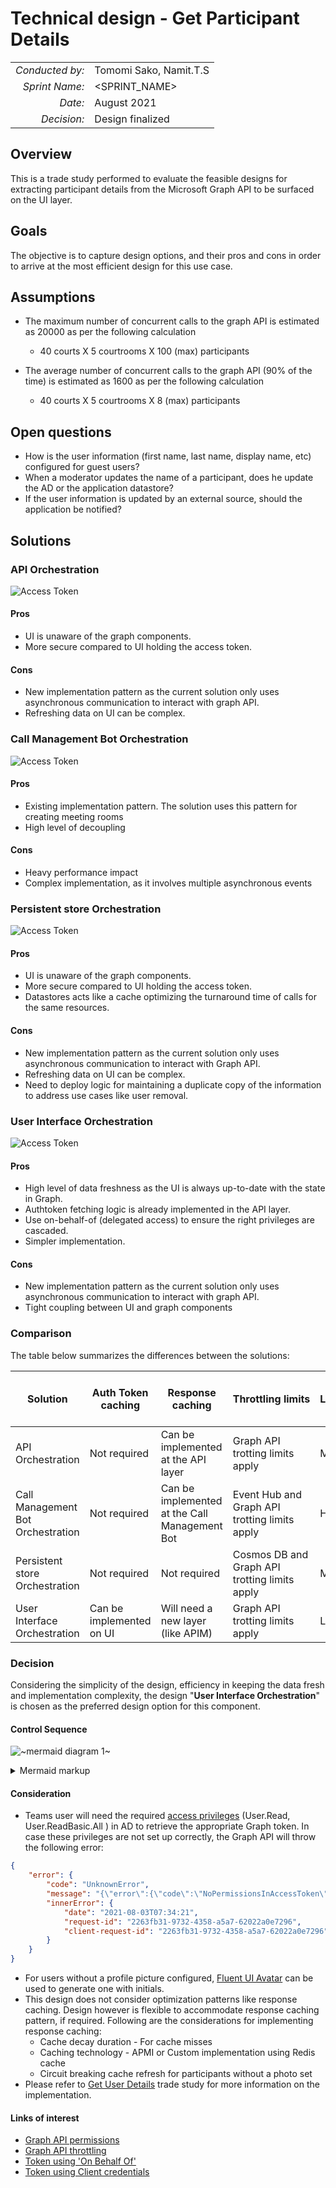 # Technical design - Get Participant Details

|                 |                        |
| --------------: | ---------------------- |
| _Conducted by:_ | Tomomi Sako, Namit.T.S |
|  _Sprint Name:_ | <SPRINT_NAME>          |
|         _Date:_ | August 2021            |
|     _Decision:_ | Design finalized       |

## Overview

This is a trade study performed to evaluate the feasible designs for extracting participant details from the
Microsoft Graph API to be surfaced on the UI layer.

## Goals

The objective is to capture design options, and their pros and cons in order to arrive at the most efficient design for
this use case.

## Assumptions

- The maximum number of concurrent calls to the graph API is estimated as 20000 as per the following calculation

  - 40 courts X 5 courtrooms X 100 (max) participants

- The average number of concurrent calls to the graph API (90% of the time) is estimated as 1600 as per the following calculation

  - 40 courts X 5 courtrooms X 8 (max) participants

## Open questions

- How is the user information (first name, last name, display name, etc) configured for guest users?
- When a moderator updates the name of a participant, does he update the AD or the application datastore?
- If the user information is updated by an external source, should the application be notified?

## Solutions

### API Orchestration

![Access Token](../images/api-orchestrated.png)

#### Pros

- UI is unaware of the graph components.
- More secure compared to UI holding the access token.

#### Cons

- New implementation pattern as the current solution only uses asynchronous communication to interact with graph API.
- Refreshing data on UI can be complex.

### Call Management Bot Orchestration

![Access Token](../images/call-management-bot-orchestrated.png)

#### Pros

- Existing implementation pattern. The solution uses this pattern for creating meeting rooms
- High level of decoupling

#### Cons

- Heavy performance impact
- Complex implementation, as it involves multiple asynchronous events

### Persistent store Orchestration

![Access Token](../images/persistent-store-orchestration.png)

#### Pros

- UI is unaware of the graph components.
- More secure compared to UI holding the access token.
- Datastores acts like a cache optimizing the turnaround time of calls for the same resources.

#### Cons

- New implementation pattern as the current solution only uses asynchronous communication to interact with Graph API.
- Refreshing data on UI can be complex.
- Need to deploy logic for maintaining a duplicate copy of the information to address use cases like user removal.

### User Interface Orchestration

![Access Token](../images/ui-orchestration.png)

#### Pros

- High level of data freshness as the UI is always up-to-date with the state in Graph.
- Authtoken fetching logic is already implemented in the API layer.
- Use on-behalf-of (delegated access) to ensure the right privileges are cascaded.
- Simpler implementation.

#### Cons

- New implementation pattern as the current solution only uses asynchronous communication to interact with graph API.
- Tight coupling between UI and graph components

### Comparison

The table below summarizes the differences between the solutions:

| Solution                          | Auth Token caching       | Response caching                              | Throttling limits                             | Latency  | Cost (Implementation + Operation) | Refresh cycles (data freshness)  |
| --------------------------------- | ------------------------ | --------------------------------------------- | --------------------------------------------- | -------- | --------------------------------- | -------------------------------- |
| API Orchestration                 | Not required             | Can be implemented at the API layer           | Graph API trotting limits apply               | Medium   | Medium                            | Medium                           |
| Call Management Bot Orchestration | Not required             | Can be implemented at the Call Management Bot | Event Hub and Graph API trotting limits apply | High     | High                              | Medium                           |
| Persistent store Orchestration    | Not required             | Not required                                  | Cosmos DB and Graph API trotting limits apply | Medium   | High                              | Low                              |
| User Interface Orchestration      | Can be implemented on UI | Will need a new layer (like APIM)             | Graph API trotting limits apply               | Low      | Low                               | High                             |

### Decision

Considering the simplicity of the design, efficiency in keeping the data fresh and implementation complexity, the design
"**User Interface Orchestration**" is chosen as the preferred design option for this component.

#### Control Sequence

<!-- generated by mermaid compile action - START -->

![~mermaid diagram 1~](../images/docs_trade-studies_participant-photo-technical-design-md-1.png)

<details>
  <summary>Mermaid markup</summary>

```mermaid
sequenceDiagram %% diagram
  %% participant
  participant UI as User Interface
  participant TEAMS as Teams
  participant REST as REST API Wrapper
  participant API as API (Auth Controller)
  participant IP as Microsoft Identity Provider
  participant MG as Microsoft Graph APIs
  %% User Login
  UI->>TEAMS: Login
  activate UI
    activate TEAMS
        TEAMS->>IP: Get Access Token
      activate IP
        IP-->>TEAMS: Access Token
      deactivate IP

      TEAMS-->>UI: Teams Access Token
    deactivate TEAMS
  deactivate UI
  UI->>REST: Get Graph Access Token (Teams Token)
  activate UI
    activate REST
      REST->>API: Get Graph Access Token
      activate API
        API->>API: Set Scope for user READ
        API->>IP: Get Access Token
        activate IP
          IP-->>API:Access Token
        deactivate IP
        API-->>REST:Graph Access Token
      deactivate API
      REST-->>UI:Graph Access Token
    deactivate REST
  deactivate UI
  UI->>MG: Get User Photo (Graph Token)
  activate UI
    activate MG
      MG-->>UI:User Photo
    deactivate MG
  deactivate UI
```

</details>
<!-- generated by mermaid compile action - END -->

#### Consideration

- Teams user will need the required [access privileges](https://docs.microsoft.com/en-us/graph/permissions-reference)
  (User.Read, User.ReadBasic.All ) in AD to retrieve the appropriate
  Graph token. In case these
  privileges are not set up correctly, the Graph API will throw the following error:

```JSON
{
    "error": {
        "code": "UnknownError",
        "message": "{\"error\":{\"code\":\"NoPermissionsInAccessToken\",\"message\":\"The token contains no permissions, or permissions can not be understood.\",\"innerError\":{\"oAuthEventOperationId\":\"c12fea48-cafb-4867-a214-2d8765be25a0\",\"oAuthEventcV\":\"Gmp2hLHqui7O6A8Ob8UiOA.1.1\",\"errorUrl\":\"https://aka.ms/autherrors#error-InvalidGrant\",\"requestId\":\"2263fb31-9732-4358-a5a7-62022a0e7296\",\"date\":\"2021-08-03T07:34:21\"}}}",
        "innerError": {
            "date": "2021-08-03T07:34:21",
            "request-id": "2263fb31-9732-4358-a5a7-62022a0e7296",
            "client-request-id": "2263fb31-9732-4358-a5a7-62022a0e7296"
        }
    }
}
```

- For users without a profile picture configured,
  [Fluent UI Avatar](https://statics.teams.cdn.office.net/evergreen-assets/safelinks/1/atp-safelinks.html) can be used to
  generate one with initials.
- This design does not consider optimization patterns like response caching. Design however is flexible to accommodate
  response caching pattern, if required. Following are the considerations for implementing response caching:
  - Cache decay duration - For cache misses
  - Caching technology - APMI or Custom implementation using Redis cache
  - Circuit breaking cache refresh for participants without a photo set
- Please refer to [Get User Details](get-user-details.md) trade study for more information on the implementation.

#### Links of interest

- [Graph API permissions](https://docs.microsoft.com/en-us/graph/permissions-reference)
- [Graph API throttling](https://docs.microsoft.com/en-us/graph/throttling)
- [Token using 'On Behalf Of'](https://docs.microsoft.com/en-us/azure/active-directory/develop/v2-oauth2-on-behalf-of-flow)
- [Token using Client credentials](https://docs.microsoft.com/en-us/azure/active-directory/develop/v2-oauth2-client-creds-grant-flow)
